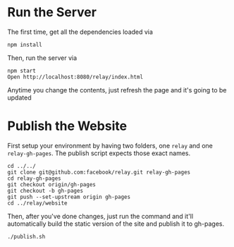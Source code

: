 # Run the Server

The first time, get all the dependencies loaded via

```
npm install
```

Then, run the server via

```
npm start
Open http://localhost:8080/relay/index.html
```

Anytime you change the contents, just refresh the page and it's going to be updated

# Publish the Website

First setup your environment by having two folders, one `relay` and one `relay-gh-pages`. The publish script expects those exact names.

```
cd ../../
git clone git@github.com:facebook/relay.git relay-gh-pages
cd relay-gh-pages
git checkout origin/gh-pages
git checkout -b gh-pages
git push --set-upstream origin gh-pages
cd ../relay/website
```

Then, after you've done changes, just run the command and it'll automatically build the static version of the site and publish it to gh-pages.

```
./publish.sh
```
